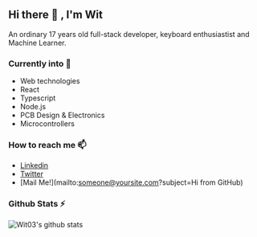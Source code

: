 ## Hi there 👋 , I'm Wit
An ordinary 17 years old full-stack developer, keyboard enthusiastist and Machine Learner.

### Currently into 🔭
- Web technologies
- React 
- Typescript
- Node.js
- PCB Design & Electronics
- Microcontrollers

### How to reach me 📫 
- [Linkedin](https://www.linkedin.com/in/jarukit-jintasathirakul-a6b249157/)
- [Twitter](https://twitter.com/witjarukit)
- [Mail Me!](mailto:someone@yoursite.com?subject=Hi from GitHub)

### Github Stats ⚡ 
![Wit03's github stats](https://github-readme-stats.vercel.app/api?username=wit03&count_private=true)
